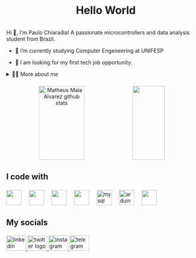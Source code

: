 <!--título-->
<div id="user-content-toc">
  <ul align="center">
    <summary><h1 style="display: inline-block">Hello World</h1></summary>
</div>

<!-- Presentation -->
<p>
  Hi 👋, I'm Paulo Chiaradia! A passionate microcontrollers and data analysis student from Brazil.

  - 🌱 I’m currently studying Computer Engeneering at UNIFESP 

  - 🔭 I am looking for my first tech job opportunity.
</p>

<!-- Dropdown -->
<details>
  <summary>👨‍💻 More about me</summary>

  - 💬 I am 24 years old, currently living in Brazil. I have experience with Go, C, SQL, Power BI, ESP32, Arduino, Python and R. 
  - ⚡ I currently work as an IT assistant with a growing interest in data analysis and the development of interactive dashboards that turn information into strategic insights. I’m exploring solutions that involve data collection through microcontrollers, integrating sensors and IoT devices for monitoring and automation. My profile is driven by continuous learning and applying technology to solve real-world challenges with intelligence and efficiency.
</details>

###

<div align="center">  
  <img width="49%" height="195px" src="https://github-readme-stats.vercel.app/api?username=paulochiaradia&show_icons=true&count_private=true&hide_border=true&title_color=00bfbf&icon_color=00bfbf&text_color=c9d1d9&bg_color=0d1117" alt="Matheus Maia Alvarez github stats" /> 
  <img width="41%" height="195px" src="https://github-readme-stats.vercel.app/api/top-langs/?username=paulochiaradia&layout=compact&hide_border=true&title_color=00bfbf&text_color=00bfbf&bg_color=0d1117" />
</div>

###

<h2 align="left">I code with</h2>

###

<div align="left">
  
  <img src="https://cdn.jsdelivr.net/gh/devicons/devicon@latest/icons/go/go-original-wordmark.svg" height="40"  />        
  <img width="12" />
  <img src="https://cdn.jsdelivr.net/gh/devicons/devicon@latest/icons/python/python-original.svg"  height="40"/>
  <img width="12" />
  <img src="https://cdn.jsdelivr.net/gh/devicons/devicon@latest/icons/r/r-original.svg" height="40"/>
  <img width="12" />
  <img src="https://cdn.jsdelivr.net/gh/devicons/devicon@latest/icons/github/github-original-wordmark.svg" height="40" />
  <img width="12" />
  <img src="https://cdn.jsdelivr.net/gh/devicons/devicon/icons/mysql/mysql-original.svg" height="40" alt="mysql logo"  />
  <img width="12" />
  <img src="https://cdn.jsdelivr.net/gh/devicons/devicon/icons/arduino/arduino-original.svg" height="40" alt="arduino logo"  />
  <img width="12" />
  <img src="https://cdn.jsdelivr.net/gh/devicons/devicon@latest/icons/c/c-original.svg" height="40" />
  <img width="12" />
</div>


###
###

<h2 align="left">My socials</h2>

###
<div align="left">
  <a href="https://www.linkedin.com/in/paulochiaradia/" target="blank">
    <img src="https://raw.githubusercontent.com/maurodesouza/profile-readme-generator/master/src/assets/icons/social/linkedin/default.svg" width="52" height="40" alt="linkedin logo"  />
  </a>
  <a href="https://x.com/paulo_chiaradia" target="_blank">
    <img src="https://raw.githubusercontent.com/maurodesouza/profile-readme-generator/master/src/assets/icons/social/twitter/default.svg" width="52" height="40" alt="twitter logo"  />
  </a>
  <a href="https://www.instagram.com/paulo_chiaradia/" target="_blank">
    <img src="https://raw.githubusercontent.com/maurodesouza/profile-readme-generator/master/src/assets/icons/social/instagram/default.svg" width="52" height="40" alt="instagram logo"  />
  </a>
  <a href="https://t.me/paulochiaradia" target="_blank">
    <img src="https://raw.githubusercontent.com/maurodesouza/profile-readme-generator/master/src/assets/icons/social/telegram/default.svg" width="52" height="40" alt="telegram logo"  />
  </a>
</div>

###


